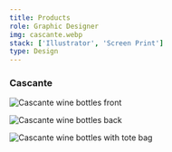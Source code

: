 ```yaml
---
title: Products
role: Graphic Designer
img: cascante.webp
stack: ['Illustrator', 'Screen Print']
type: Design
---
```


### Cascante

<!-- Row -->

<div class="mm-grid mm-grid--50-50">

<div>

![Cascante wine bottles front](https://storage.googleapis.com/michaelm.appspot.com/college-designs/cascante-front.webp)

</div>

<div>

![Cascante wine bottles back](https://storage.googleapis.com/michaelm.appspot.com/college-designs/cascante-back.webp)

</div>

</div>

<!-- Row -->

<div class="mm-grid mm-grid--50-50">

<div>

![Cascante wine bottles with tote bag](https://storage.googleapis.com/michaelm.appspot.com/college-designs/cascante-tote.webp)

</div>

</div>
